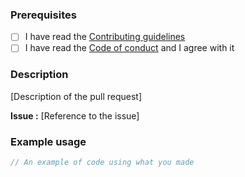 ### Prerequisites
- [ ] I have read the [Contributing guidelines](https://github.com/zenika-open-source/immutadot/blob/master/.github/CONTRIBUTING.md)
- [ ] I have read the [Code of conduct](https://github.com/zenika-open-source/immutadot/blob/master/.github/CODE_OF_CONDUCT.md) and I agree with it

### Description
[Description of the pull request]

**Issue :** [Reference to the issue]

### Example usage
```js
// An example of code using what you made
```

